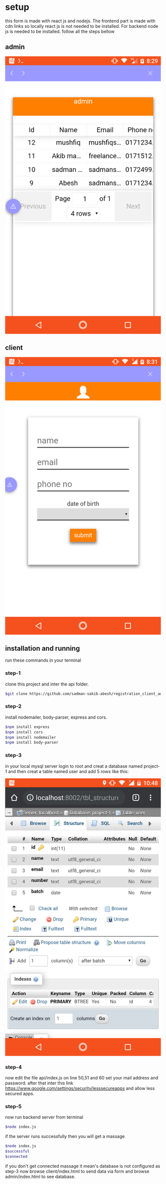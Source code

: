 <h1>setup</h1>

this form is made with react js and nodejs. The frontend part is made with cdn links so locally 
react js is not needed to be installed. For backend node js is needed to be installed. follow  all the steps bellow

<h2>admin</h2>
<img src="admin.png"/>
<h2>client</h2>
<img src="client.png" />

<h2>installation and running</h2>



run these commands in your terminal
<h3>step-1</h3>
clone this project and inter the api folder.

```bash
$git clone https://github.com/sadman-sakib-abesh/registration_client_admin.git && cd api
```
<h3>step-2</h3>
install nodemailer, body-parser, express and cors.


```bash
$npm install express
$npm install cors
$npm install nodemailer
$npm install body-parser
```

<h3>step-3</h3>

in your local mysql server login to root and creat a database named project-1 and then creat a table named user and add 5 rows like this:<br />

<img src="Screenshot_20210205-224842.png"/>

<h3>step-4</h3>

now edit the file api/index.js on line 50,51 and 60 set your mail address and password. after that inter this link https://www.google.com/settings/security/lesssecureapps and allow less secured apps.

<h3>step-5</h3>

now run backend server from terminal


```bash
$node index.js
```

if the server runs successfully then you will get a massage

```bash
$node index.js
$successful 
$connected
```

if you don't get connected massage it mean's database is not configured as step-3
 now browse client/index.html to send data via form and browse admin/index.html to see database.
